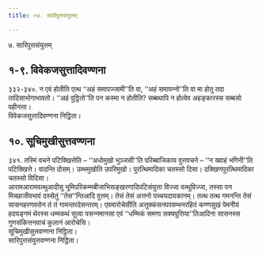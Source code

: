 ```yaml
---
title: ०७. सारिपुत्तसंयुत्तम्

---
```

७. सारिपुत्तसंयुत्तम्  


## १-९. विवेकजसुत्तादिवण्णना

३३२-३४०. न एवं होतीति एत्थ ‘‘अहं समापज्‍जामी’’ति वा, ‘‘अहं समापन्‍नो’’ति वा मा होतु तदा तादिसाभोगाभावतो। ‘‘अहं वुट्ठितो’’ति पन कस्मा न होतीति? सब्बथापि न होत्वेव अहङ्कारस्स सब्बसो पहीनत्ता।  
विवेकजसुत्तादिवण्णना निट्ठिता।  


## १०. सूचिमुखीसुत्तवण्णना

३४१. तस्मिं वचने पटिक्खित्तेति – ‘‘अधोमुखो भुञ्‍जसी’’ति परिब्बाजिकाय वुत्तवचने – ‘‘न ख्वाहं भगिनी’’ति पटिक्खित्ते। वादन्ति दोसम्। उब्भमुखोति उपरिमुखो। पुरत्थिमादिका चतस्सो दिसा। दक्खिणपुरत्थिमादिका चतस्सो विदिसा।  
आरामआरामवत्थुआदीसु भूमिपरिकम्मबीजाभिसङ्खरणादिपटिसंयुत्ता विज्‍जा वत्थुविज्‍जा, तस्सा पन मिच्छाजीवभावं दस्सेतुं ‘‘तेस’’न्तिआदि वुत्तम्। तेसं तेसं अत्तनो पच्‍चयदायकानम्। तत्थ तत्थ गमनन्ति तेसं सासनहरणवसेन तं तं गामन्तरदेसन्तरम्। एवमारोचेसीति अत्तुक्‍कंसनपरवम्भनरहितं कण्णसुखं पेमनीयं हदयङ्गमं थेरस्स धम्मकथं सुत्वा पसन्‍नमानसा एवं ‘‘धम्मिकं समणा सक्यपुत्तिया’’तिआदिना सासनस्स गुणसंकित्तनवाचं कुलानं आरोचेसि।  
सूचिमुखीसुत्तवण्णना निट्ठिता।  
सारिपुत्तसंयुत्तवण्णना निट्ठिता।  